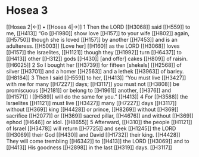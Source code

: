 # Hosea 3
[[Hosea 2|←]] • [[Hosea 4|→]]
1 Then the LORD [[H3068]] said [[H559]] to me, [[H413]] “Go [[H1980]] show love [[H157]] to your wife [[H802]] again, [[H5750]] though she is loved [[H157]] by another [[H7453]] and is an adulteress. [[H5003]] [Love her] [[H160]] as the LORD [[H3068]] loves [[H157]] the Israelites, [[H1121]] though they [[H1992]] turn [[H6437]] to [[H413]] other [[H312]] gods [[H430]] [and offer] cakes [[H809]] of raisin. [[H6025]] 
2 So I bought her [[H3739]] for fifteen [shekels] [[H2568]] of silver [[H3701]] and a homer [[H2563]] and a lethek [[H3963]] of barley. [[H8184]] 
3 Then I said [[H559]] to her, [[H413]] “You must live [[H3427]] with me  for many [[H7227]] days; [[H3117]] you must not [[H3808]] be promiscuous [[H2181]] or belong to [[H1961]] another, [[H376]] and [[H1571]] I [[H589]] will do the same for you.” [[H413]] 
4 For [[H3588]] the Israelites [[H1121]] must live [[H3427]] many [[H7227]] days [[H3117]] without [[H369]] king [[H4428]] or prince, [[H8269]] without [[H369]] sacrifice [[H2077]] or [[H369]] sacred pillar, [[H4676]] and without [[H369]] ephod [[H646]] or idol. [[H8655]] 
5 Afterward, [[H310]] the people [[H1121]] of Israel [[H3478]] will return [[H7725]] and seek [[H1245]] the LORD [[H3069]] their God [[H430]] and David [[H1732]] their king. [[H4428]] They will come trembling [[H6342]] to [[H413]] the LORD [[H3069]] and to [[H413]] His goodness [[H2898]] in the last [[H319]] days. [[H3117]] 
